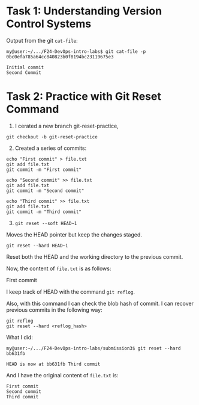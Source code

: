 # Task 1: Understanding Version Control Systems

Output from the git `cat-file`:

`my@user:~/.../F24-DevOps-intro-labs$ git cat-file -p 0bc0efa785a64cc840823b0f8194bc23119675e3`

```
Initial commit
Second Commit
```


# Task 2: Practice with Git Reset Command

1) I cerated a new branch git-reset-practice,

`git checkout -b git-reset-practice`

2) Created a series of commits:

```
echo "First commit" > file.txt
git add file.txt
git commit -m "First commit"

echo "Second commit" >> file.txt
git add file.txt
git commit -m "Second commit"

echo "Third commit" >> file.txt
git add file.txt
git commit -m "Third commit"

```

3) `git reset --soft HEAD~1`

Moves the HEAD pointer but keep the changes staged.

`git reset --hard HEAD~1`

Reset both the HEAD and the working directory to the previous commit.

Now, the content of `file.txt` is as follows:

First commit


I keep track of HEAD with the command `git reflog`.

Also, with this command I can check the blob hash of commit.
I can recover previous commits in the following way:

```
git reflog
git reset --hard <reflog_hash>
```

What I did:
```
my@user:~/.../F24-DevOps-intro-labs/submission3$ git reset --hard bb631fb

HEAD is now at bb631fb Third commit
```

And I have the original content of `file.txt` is:

```
First commit
Second commit
Third commit
```

